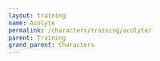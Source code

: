 ```yaml
---
layout: training
name: Acolyte
permalink: /characters/training/acolyte/
parent: Training
grand_parent: Characters
---
```


